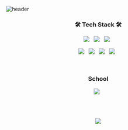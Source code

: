 ![header](https://capsule-render.vercel.app/api?type=waving&color=auto&height=200&section=header&text=Gunwoo%20Kim&fontSize=70&fontAlignY=35&color=0550AE)

<h3 align="center">
🛠 Tech Stack 🛠
</h3>
<p align="center">
<img src="https://img.shields.io/badge/Python-3766AB?style=flat-square&logo=Python&logoColor=white"/></a>&nbsp;&nbsp;
<img src="https://img.shields.io/badge/Vue.js-4FC08D?style=flat-square&logo=Vue.js
&logoColor=white"/></a>&nbsp;&nbsp;
<img src="https://img.shields.io/badge/Node.js-339933?style=flat-square&logo=Node.js
&logoColor=white"/></a>&nbsp;&nbsp;
</p>

<p align="center">
<img src="https://img.shields.io/badge/Ubuntu-E95420?style=flat-square&logo=Ubuntu
&logoColor=white"/></a>&nbsp;&nbsp;
<img src="https://img.shields.io/badge/C-A8B9CC?style=flat-square&logo=C
&logoColor=white"/></a>&nbsp;&nbsp;
<img src="https://img.shields.io/badge/JavaScript-F7DF1E?style=flat-square&logo=JavaScript
&logoColor=white"/></a>&nbsp;&nbsp;
<img src="https://img.shields.io/badge/CSS-1572B6?style=flat-square&logo=CSS3
&logoColor=white"/></a>&nbsp;&nbsp;
</p>
<br>
<h3 align="center">
School
</h3>
<p align="center" font-weight="bold">
<img src="https://img.shields.io/badge/Jangseung-339933?style=flat-square&logo=Google Classroom
&logoColor=white"/></a>&nbsp;&nbsp;
</p>
<br><br>
<p align="center">
  <a href="https://hits.seeyoufarm.com"><img src="https://hits.seeyoufarm.com/api/count/incr/badge.svg?url=https%3A%2F%2Fgithub.com%2Fgunwoo07&count_bg=%23AC69D3&title_bg=%23782A75&icon=github.svg&icon_color=%23390F0F&title=hits&edge_flat=false"/></a>
</p>
